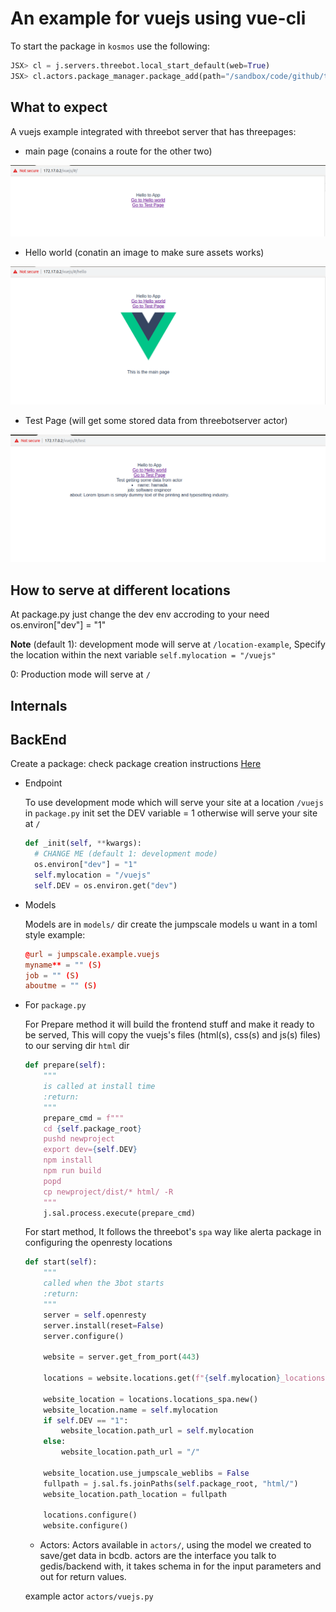 # An example for vuejs using vue-cli

To start the package in `kosmos` use the following:

```python
JSX> cl = j.servers.threebot.local_start_default(web=True)
JSX> cl.actors.package_manager.package_add(path="/sandbox/code/github/threefoldtech/jumpscaleX_threebot/ThreeBotPackages/examples/vuejs/")
```

## What to expect

A vuejs example integrated with threebot server that has threepages:

- main page (conains a route for the other two)

![main_page](./images/main.png)

- Hello world (conatin an image to make sure assets works)

![main_page](./images/image.png)

- Test Page (will get some stored data from threebotserver actor)

![main_page](./images/data_from_actor.png)

## How to serve at different locations

At package.py just change the dev env accroding to your need os.environ["dev"] = "1"

**Note** (default 1): development mode will serve at `/location-example`, Specify the location within the next variable
`self.mylocation = "/vuejs"`

0: Production mode will serve at `/`

## Internals

## BackEnd

Create a package: check package creation instructions [Here](https://github.com/threefoldtech/jumpscaleX_threebot/blob/development/docs/quickstart.md)

- Endpoint

  To use development mode which will serve your site at a location `/vuejs`
  in `package.py` init set the DEV variable = 1 otherwise will serve your site at `/`

  ```python
  def _init(self, **kwargs):
    # CHANGE ME (default 1: development mode)
    os.environ["dev"] = "1"
    self.mylocation = "/vuejs"
    self.DEV = os.environ.get("dev")
  ```

- Models

  Models are in `models/` dir create the jumpscale models u want in a toml style
  example:

  ```toml
  @url = jumpscale.example.vuejs
  myname** = "" (S)
  job = "" (S)
  aboutme = "" (S)
  ```

- For `package.py`

  For Prepare method it will build the frontend stuff and make it ready to be served,
  This will copy the vuejs's files (html(s), css(s) and js(s) files) to our serving dir `html` dir

  ```python
  def prepare(self):
      """
      is called at install time
      :return:
      """
      prepare_cmd = f"""
      cd {self.package_root}
      pushd newproject
      export dev={self.DEV}
      npm install
      npm run build
      popd
      cp newproject/dist/* html/ -R
      """
      j.sal.process.execute(prepare_cmd)
  ```

  For start method, It follows the threebot's `spa` way like alerta package
  in configuring the openresty locations

  ```python
  def start(self):
      """
      called when the 3bot starts
      :return:
      """
      server = self.openresty
      server.install(reset=False)
      server.configure()

      website = server.get_from_port(443)

      locations = website.locations.get(f"{self.mylocation}_locations")

      website_location = locations.locations_spa.new()
      website_location.name = self.mylocation
      if self.DEV == "1":
          website_location.path_url = self.mylocation
      else:
          website_location.path_url = "/"

      website_location.use_jumpscale_weblibs = False
      fullpath = j.sal.fs.joinPaths(self.package_root, "html/")
      website_location.path_location = fullpath

      locations.configure()
      website.configure()
  ```

  - Actors:
  Actors available in `actors/`, using the model we created to save/get data in bcdb.
  actors are the interface you talk to gedis/backend with, it takes schema in for the input parameters and out for return values.
  
  example actor `actors/vuejs.py`

